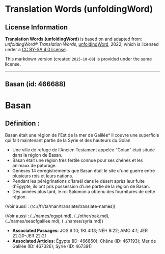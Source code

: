 # Translation Words (unfoldingWord)

## License Information

**Translation Words (unfoldingWord)** is based on and adapted from: _unfoldingWord® Translation Words_, [unfoldingWord](https://unfoldingword.org/utw), 2022, which is licensed under a [CC BY-SA 4.0 license](https://creativecommons.org/licenses/by-sa/4.0/legalcode.en).

This markdown version (created `2025-10-09`) is provided under the same license.



--------------------------------

## Basan (id: 466688)

Basan
=====

Définition :
------------

Basan était une région de l'Est de la mer de Galilée\* Il couvre une superficie qui fait maintenant partie de la Syrie et des hauteurs du Golan.

* Une ville de refuge de l'Ancien Testament appelée "Golan" était située dans la région de Basan.
* Basan était une région très fertile connue pour ses chênes et les animaux de paturage.
* Genèses 14 enregistrements que Basan était le site d'une guerre entre plusieurs rois et leurs nations.
* Pendant les pérégrinations d'Israël dans le désert après leur fuite d'Egypte, ils ont pris possession d'une partie de la région de Basan.
* Des années plus tard, le roi Salomon a obtenu des fournitures de cette région.

(Voir aussi : (rc://fr/ta/man/translate/translate\-names))

(Voir aussi : (../names/egypt.md), (../other/oak.md), (../names/seaofgalilee.md), (../names/syria.md))

* **Associated Passages:** JOS 9:10; 1KI 4:13; NEH 9:22; AMO 4:1; JER 22:20–JER 22:21
* **Associated Articles:** Égypte (ID: 466850); Chêne (ID: 467193); Mer de Galilée (ID: 467326); Syrie (ID: 467391)

